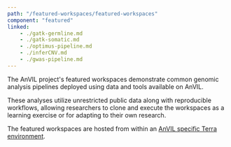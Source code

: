 ```yaml
---
path: "/featured-workspaces/featured-workspaces"
component: "featured"
linked:
    - ./gatk-germline.md
    - ./gatk-somatic.md
    - ./optimus-pipeline.md
    - ./inferCNV.md
    - ./gwas-pipeline.md
---
```


The AnVIL project's featured workspaces demonstrate common genomic analysis pipelines deployed using data and tools available on AnVIL.

These analyses utilize unrestricted public data along with reproducible workflows, allowing researchers to clone and execute the workspaces as a learning exercise or for adapting to their own research.

The featured workspaces are hosted from within an [AnVIL specific Terra environment](https://anvil.terra.bio/#).
